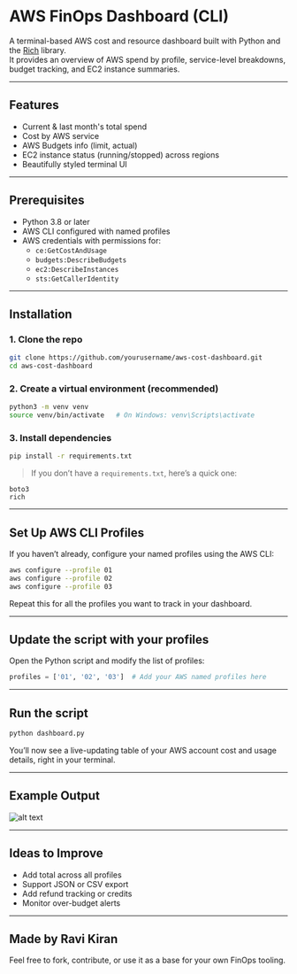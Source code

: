 # AWS FinOps Dashboard (CLI)

A terminal-based AWS cost and resource dashboard built with Python and the [Rich](https://github.com/Textualize/rich) library.  
It provides an overview of AWS spend by profile, service-level breakdowns, budget tracking, and EC2 instance summaries.

---

## Features

- Current & last month's total spend  
- Cost by AWS service  
- AWS Budgets info (limit, actual)  
- EC2 instance status (running/stopped) across regions  
- Beautifully styled terminal UI

---

## Prerequisites

- Python 3.8 or later
- AWS CLI configured with named profiles
- AWS credentials with permissions for:
  - `ce:GetCostAndUsage`
  - `budgets:DescribeBudgets`
  - `ec2:DescribeInstances`
  - `sts:GetCallerIdentity`

---

## Installation

### 1. Clone the repo

```bash
git clone https://github.com/yourusername/aws-cost-dashboard.git
cd aws-cost-dashboard
```

### 2. Create a virtual environment (recommended)

```bash
python3 -m venv venv
source venv/bin/activate   # On Windows: venv\Scripts\activate
```

### 3. Install dependencies

```bash
pip install -r requirements.txt
```

> If you don’t have a `requirements.txt`, here’s a quick one:

```
boto3
rich
```

---

## Set Up AWS CLI Profiles

If you haven’t already, configure your named profiles using the AWS CLI:

```bash
aws configure --profile 01
aws configure --profile 02
aws configure --profile 03
```

Repeat this for all the profiles you want to track in your dashboard.

---

## Update the script with your profiles

Open the Python script and modify the list of profiles:

```python
profiles = ['01', '02', '03']  # Add your AWS named profiles here
```

---

## Run the script

```bash
python dashboard.py
```

You’ll now see a live-updating table of your AWS account cost and usage details, right in your terminal.

---

## Example Output

![alt text](<Screenshot 2025-04-06 at 12.32.09 PM.png>)

---

## Ideas to Improve

- Add total across all profiles  
- Support JSON or CSV export  
- Add refund tracking or credits  
- Monitor over-budget alerts  

---

## Made by Ravi Kiran

Feel free to fork, contribute, or use it as a base for your own FinOps tooling.

